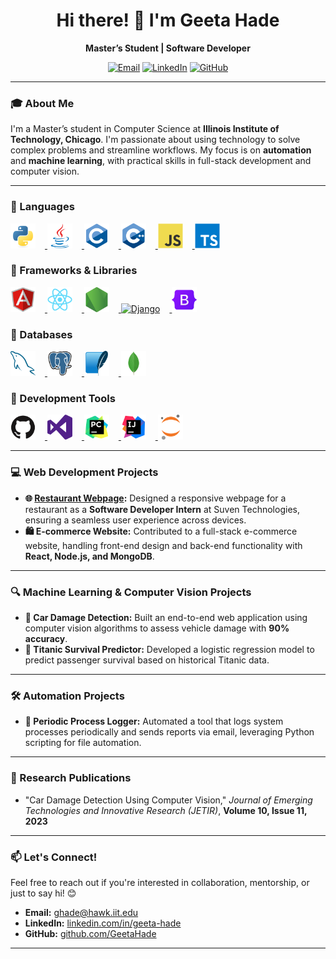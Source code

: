 <h1 align="center">Hi there! 👋 I'm Geeta Hade</h1>

<p align="center">
  <b>Master’s Student | Software Developer </b>
</p>

<p align="center">
  <a href="mailto:ghade@hawk.iit.edu"><img src="https://img.shields.io/badge/Email-ghade%40hawk.iit.edu-red" alt="Email"></a>
  <a href="https://www.linkedin.com/in/geeta-hade"><img src="https://img.shields.io/badge/LinkedIn-Geeta%20Hade-blue" alt="LinkedIn"></a>
  <a href="https://github.com/GeetaHade"><img src="https://img.shields.io/badge/GitHub-GeetaHade-000" alt="GitHub"></a>
</p>

---

### 🎓 About Me
I'm a Master’s student in Computer Science at **Illinois Institute of Technology, Chicago**. I'm passionate about using technology to solve complex problems and streamline workflows. My focus is on **automation** and **machine learning**, with practical skills in full-stack development and computer vision.

---
### 🔹 Languages
<p align="left">
  <a href="https://www.linkedin.com/in/geeta-hade" target="_blank">
    <img src="https://raw.githubusercontent.com/devicons/devicon/master/icons/python/python-original.svg" alt="Python" width="40" height="40" style="margin-right: 15px;"/>
  </a>
  <a href="https://www.linkedin.com/in/geeta-hade" target="_blank">
    <img src="https://raw.githubusercontent.com/devicons/devicon/master/icons/java/java-original.svg" alt="Java" width="40" height="40" style="margin-right: 15px;"/>
  </a>
  <a href="https://www.linkedin.com/in/geeta-hade" target="_blank">
    <img src="https://raw.githubusercontent.com/devicons/devicon/master/icons/c/c-original.svg" alt="C" width="40" height="40" style="margin-right: 15px;"/>
  </a>
  <a href="https://www.linkedin.com/in/geeta-hade" target="_blank">
    <img src="https://raw.githubusercontent.com/devicons/devicon/master/icons/cplusplus/cplusplus-original.svg" alt="C++" width="40" height="40" style="margin-right: 15px;"/>
  </a>
  <a href="https://www.linkedin.com/in/geeta-hade" target="_blank">
    <img src="https://raw.githubusercontent.com/devicons/devicon/master/icons/javascript/javascript-original.svg" alt="JavaScript" width="40" height="40" style="margin-right: 15px;"/>
  </a>
  <a href="https://www.linkedin.com/in/geeta-hade" target="_blank">
    <img src="https://raw.githubusercontent.com/devicons/devicon/master/icons/typescript/typescript-original.svg" alt="TypeScript" width="40" height="40"/>
  </a>
</p>

### 🔹 Frameworks & Libraries
<p align="left">
  <a href="https://www.linkedin.com/in/geeta-hade" target="_blank">
    <img src="https://raw.githubusercontent.com/devicons/devicon/master/icons/angularjs/angularjs-original.svg" alt="Angular" width="40" height="40" style="margin-right: 15px;"/>
  </a>
  <a href="https://www.linkedin.com/in/geeta-hade" target="_blank">
    <img src="https://raw.githubusercontent.com/devicons/devicon/master/icons/react/react-original.svg" alt="React" width="40" height="40" style="margin-right: 15px;"/>
  </a>
  <a href="https://www.linkedin.com/in/geeta-hade" target="_blank">
    <img src="https://raw.githubusercontent.com/devicons/devicon/master/icons/nodejs/nodejs-original.svg" alt="Node.js" width="40" height="40" style="margin-right: 15px;"/>
  </a>
  <a href="https://www.linkedin.com/in/geeta-hade" target="_blank">
    <img src="https://cdn.jsdelivr.net/gh/devicons/devicon/icons/django/django-plain.svg" alt="Django" width="40" height="40" style="margin-right: 15px;"/>
  </a>
  <a href="https://www.linkedin.com/in/geeta-hade" target="_blank">
    <img src="https://raw.githubusercontent.com/devicons/devicon/master/icons/bootstrap/bootstrap-original.svg" alt="Bootstrap" width="40" height="40"/>
  </a>
</p>

### 🔹 Databases
<p align="left">
  <a href="https://www.linkedin.com/in/geeta-hade" target="_blank">
    <img src="https://raw.githubusercontent.com/devicons/devicon/master/icons/mysql/mysql-original.svg" alt="MySQL" width="40" height="40" style="margin-right: 15px;"/>
  </a>
  <a href="https://www.linkedin.com/in/geeta-hade" target="_blank">
    <img src="https://raw.githubusercontent.com/devicons/devicon/master/icons/postgresql/postgresql-original.svg" alt="PostgreSQL" width="40" height="40" style="margin-right: 15px;"/>
  </a>
  <a href="https://www.linkedin.com/in/geeta-hade" target="_blank">
    <img src="https://raw.githubusercontent.com/devicons/devicon/master/icons/sqlite/sqlite-original.svg" alt="SQLite" width="40" height="40" style="margin-right: 15px;"/>
  </a>
  <a href="https://www.linkedin.com/in/geeta-hade" target="_blank">
    <img src="https://raw.githubusercontent.com/devicons/devicon/master/icons/mongodb/mongodb-original.svg" alt="MongoDB" width="40" height="40"/>
  </a>
</p>

### 🔹 Development Tools
<p align="left">
  <a href="https://www.linkedin.com/in/geeta-hade" target="_blank">
    <img src="https://raw.githubusercontent.com/devicons/devicon/master/icons/github/github-original.svg" target = "blank" alt="GitHub" width="40" height="40" style="margin-right: 15px;"/>
  </a>
  <a href="https://www.linkedin.com/in/geeta-hade" target="_blank">
    <img src="https://raw.githubusercontent.com/devicons/devicon/master/icons/visualstudio/visualstudio-plain.svg" alt="Visual Studio" width="40" height="40" style="margin-right: 15px;"/>
  </a>
  <a href="https://www.linkedin.com/in/geeta-hade" target="_blank">
    <img src="https://raw.githubusercontent.com/devicons/devicon/master/icons/pycharm/pycharm-original.svg" alt="PyCharm" width="40" height="40" style="margin-right: 15px;"/>
  </a>
  <a href="https://www.linkedin.com/in/geeta-hade" target="_blank">
    <img src="https://raw.githubusercontent.com/devicons/devicon/master/icons/intellij/intellij-original.svg" alt="IntelliJ" width="40" height="40" style="margin-right: 15px;"/>
  </a>
  <a href="https://www.linkedin.com/in/geeta-hade" target="_blank">
    <img src="https://raw.githubusercontent.com/devicons/devicon/master/icons/jupyter/jupyter-original.svg" alt="Jupyter" width="40" height="40"/>
  </a>
</p>


---

### 💻 Web Development Projects
- **🌐 [Restaurant Webpage](#):** Designed a responsive webpage for a restaurant as a **Software Developer Intern** at Suven Technologies, ensuring a seamless user experience across devices.
- **🛍️ E-commerce Website:** Contributed to a full-stack e-commerce website, handling front-end design and back-end functionality with **React, Node.js, and MongoDB**.

---

### 🔍 Machine Learning & Computer Vision Projects
- **🚗 Car Damage Detection:** Built an end-to-end web application using computer vision algorithms to assess vehicle damage with **90% accuracy**.  
- **🚢 Titanic Survival Predictor:** Developed a logistic regression model to predict passenger survival based on historical Titanic data.

---

### 🛠️ Automation Projects
- **📜 Periodic Process Logger:** Automated a tool that logs system processes periodically and sends reports via email, leveraging Python scripting for file automation.

---

### 📄 Research Publications
- "Car Damage Detection Using Computer Vision," *Journal of Emerging Technologies and Innovative Research (JETIR)*, **Volume 10, Issue 11, 2023**

---

### 📫 Let's Connect!
Feel free to reach out if you're interested in collaboration, mentorship, or just to say hi! 😊

- **Email:** [ghade@hawk.iit.edu](mailto:ghade@hawk.iit.edu)
- **LinkedIn:** [linkedin.com/in/geeta-hade](https://www.linkedin.com/in/geeta-hade)
- **GitHub:** [github.com/GeetaHade](https://github.com/GeetaHade)

---

